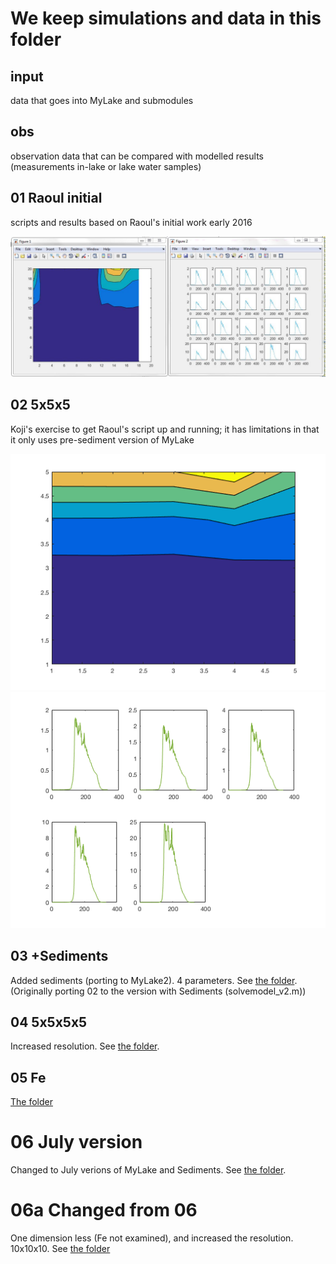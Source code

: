# We keep simulations and data in this folder

## input

data that goes into MyLake and submodules

## obs

observation data that can be compared with modelled results (measurements in-lake or lake water samples)

## 01 Raoul initial

scripts and results based on Raoul's initial work early 2016

![](01_Raoul_original/output/2_figures_generated.JPG)

## 02 5x5x5

Koji's exercise to get Raoul's script up and running; it has limitations in that it only uses pre-sediment version of MyLake

![](02_June2016_5x5x5/output/figure1.png) 
![](02_June2016_5x5x5/output/figure2_5x5x5.png) 

## 03 +Sediments

Added sediments (porting to MyLake2). 4 parameters. See [the folder](03_02plusSediments).
(Originally porting 02 to the version with Sediments
(solvemodel_v2.m))

## 04 5x5x5x5
Increased resolution. See [the folder](04_5x5x5x5). 

## 05 Fe
[The folder](05_Fe)

# 06 July version
Changed to July verions of MyLake and Sediments. See
[the folder](06_July_versions).

# 06a Changed from 06
One dimension less (Fe not examined), and increased the
resolution. 10x10x10. See [the folder](06a_high_resolution)

